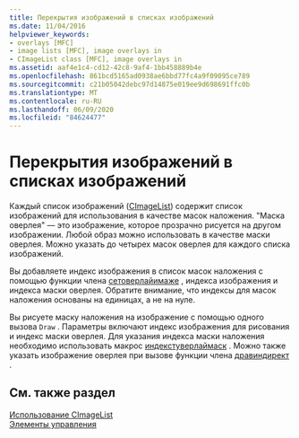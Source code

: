 ```yaml
---
title: Перекрытия изображений в списках изображений
ms.date: 11/04/2016
helpviewer_keywords:
- overlays [MFC]
- image lists [MFC], image overlays in
- CImageList class [MFC], image overlays in
ms.assetid: aaf4e1c4-cd12-42c8-9af4-1bb458889b4e
ms.openlocfilehash: 861bcd5165ad0938ae6bbd77fc4a9f09095ce789
ms.sourcegitcommit: c21b05042debc97d14875e019ee9d698691ffc0b
ms.translationtype: MT
ms.contentlocale: ru-RU
ms.lasthandoff: 06/09/2020
ms.locfileid: "84624477"
---
```

# <a name="image-overlays-in-image-lists"></a>Перекрытия изображений в списках изображений

Каждый список изображений ([CImageList](reference/cimagelist-class.md)) содержит список изображений для использования в качестве масок наложения. "Маска оверлея" — это изображение, которое прозрачно рисуется на другом изображении. Любой образ можно использовать в качестве маски оверлея. Можно указать до четырех масок оверлея для каждого списка изображений.

Вы добавляете индекс изображения в список масок наложения с помощью функции члена [сетоверлайимаже](reference/cimagelist-class.md#setoverlayimage) , индекса изображения и индекса маски оверлея. Обратите внимание, что индексы для масок наложения основаны на единицах, а не на нуле.

Вы рисуете маску наложения на изображение с помощью одного вызова `Draw` . Параметры включают индекс изображения для рисования и индекс маски оверлея. Для указания индекса маски наложения необходимо использовать макрос [индекстуверлаймаск](/windows/win32/api/commctrl/nf-commctrl-indextooverlaymask) . Можно также указать изображение оверлея при вызове функции члена [дравиндирект](reference/cimagelist-class.md#drawindirect) .

## <a name="see-also"></a>См. также раздел

[Использование CImageList](using-cimagelist.md)<br/>
[Элементы управления](controls-mfc.md)
